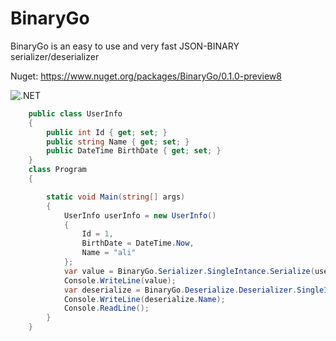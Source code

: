 # BinaryGo
BinaryGo is an easy to use and very fast JSON-BINARY serializer/deserializer

Nuget:
https://www.nuget.org/packages/BinaryGo/0.1.0-preview8

![.NET](https://github.com/Ali-YousefiTelori/BinaryGo/workflows/.NET/badge.svg)

```csharp
    public class UserInfo
    {
        public int Id { get; set; }
        public string Name { get; set; }
        public DateTime BirthDate { get; set; }
    }
    class Program
    {

        static void Main(string[] args)
        {
            UserInfo userInfo = new UserInfo()
            {
                Id = 1,
                BirthDate = DateTime.Now,
                Name = "ali"
            };
            var value = BinaryGo.Serializer.SingleIntance.Serialize(userInfo);
            Console.WriteLine(value);
            var deserialize = BinaryGo.Deserialize.Deserializer.SingleIntance.Deserialize<UserInfo>(value);
            Console.WriteLine(deserialize.Name);
            Console.ReadLine();
        }
    }
```
